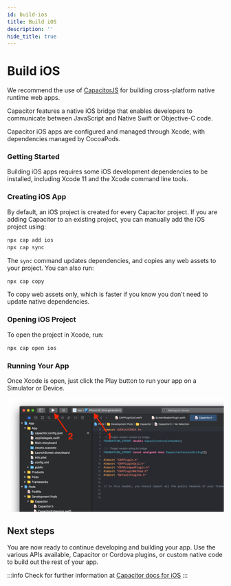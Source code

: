 ```yaml
---
id: build-ios
title: Build iOS
description: ''
hide_title: true
---
```


# Build iOS

We recommend the use of [CapacitorJS](https://capacitorjs.com/) for building cross-platform native runtime web apps.

Capacitor features a native iOS bridge that enables developers to communicate between JavaScript and Native Swift or Objective-C code.

Capacitor iOS apps are configured and managed through Xcode, with dependencies managed by CocoaPods.

### Getting Started

Building iOS apps requires some iOS development dependencies to be installed, including Xcode 11 and the Xcode command line tools.

### Creating iOS App

By default, an iOS project is created for every Capacitor project. If you are adding Capacitor to an existing
project, you can manually add the iOS project using:

```bash
npx cap add ios
npx cap sync
```

The `sync` command updates dependencies, and copies any web assets to your project. You can also run:

```bash
npx cap copy
```

To copy web assets only, which is faster if you know you don't need to update native dependencies.

### Opening iOS Project

To open the project in Xcode, run:

```bash
npx cap open ios
```

### Running Your App

Once Xcode is open, just click the Play button to run your app on a Simulator or Device.

![iOS running your app](/static/images/docs/ios-running.png)

## Next steps

You are now ready to continue developing and building your app. Use the various APIs available, Capacitor or Cordova plugins, or custom native code to build out the rest of your app.

:::info
Check for further information at [Capacitor docs for iOS](https://capacitorjs.com/docs/ios)
:::
